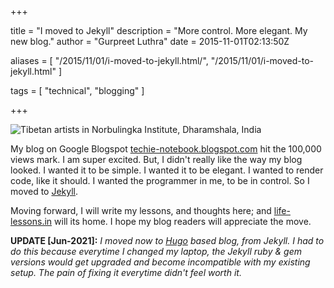 +++

title = "I moved to Jekyll"
description = "More control. More elegant. My new blog."
author = "Gurpreet Luthra"
date = 2015-11-01T02:13:50Z

aliases = [
    "/2015/11/01/i-moved-to-jekyll.html/",
    "/2015/11/01/i-moved-to-jekyll.html"
]

tags = [
    "technical",
    "blogging"
]

+++

![Tibetan artists in Norbulingka Institute, Dharamshala, India](/images/general/artists.jpg "Tibetan artists in Norbulingka Institute, Dharamshala, India")


My blog on Google Blogspot [techie-notebook.blogspot.com](http://techie-notebook.blogspot.com) hit the 100,000 views mark. I am super excited. But, I didn't really like the way my blog looked. I wanted it to be simple. I wanted it to be
elegant. I wanted to render code, like it should. I wanted the programmer in me, to be in control. So I moved to
[Jekyll](https://jekyllrb.com/).

Moving forward, I will write my lessons, and thoughts here; and [life-lessons.in](http://life-lessons.in) will its home.
I hope my blog readers will appreciate the move.

**UPDATE [Jun-2021]:** *I moved now to [Hugo](https://gohugo.io/) based blog, from Jekyll. I had to do this because everytime I changed my laptop, the Jekyll ruby & gem versions would get upgraded and become incompatible with my existing setup. The pain of fixing it everytime didn't feel worth it.*
